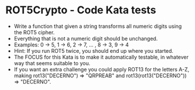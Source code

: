 # ROT5Crypto  -  Code Kata tests

* Write a function that given a string transforms all numeric digits using the ROT5 cipher.
* Everything that is not a numeric digit should be unchanged.
* Examples: 0 -> 5, 1 -> 6, 2 -> 7, ... , 8 -> 3, 9 -> 4
* Hint: If you run ROT5 twice, you should end up where you started.
* The FOCUS for this Kata is to make it automatically testable, in whatever way that seems suitable to you.
* If you want an extra challenge you could apply ROT13 for the letters A-Z, making rot13("DECERNO") => "QRPREAB" and rot13(rot13("DECERNO")) => "DECERNO".

